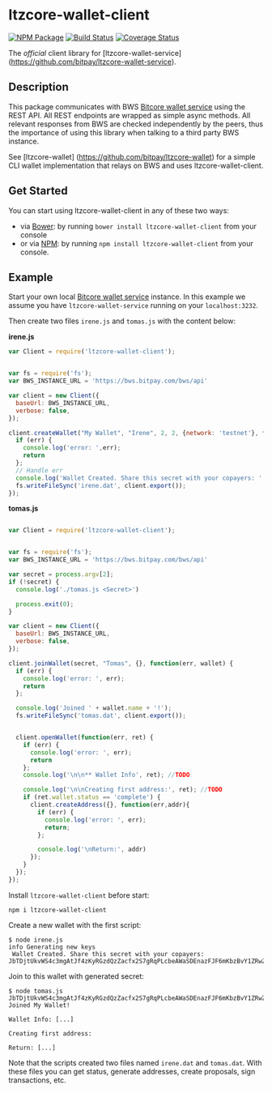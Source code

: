 # ltzcore-wallet-client

[![NPM Package](https://img.shields.io/npm/v/ltzcore-wallet-client.svg?style=flat-square)](https://www.npmjs.org/package/ltzcore-wallet-client)
[![Build Status](https://img.shields.io/travis/bitpay/ltzcore-wallet-client.svg?branch=master&style=flat-square)](https://travis-ci.org/bitpay/ltzcore-wallet-client) 
[![Coverage Status](https://coveralls.io/repos/bitpay/ltzcore-wallet-client/badge.svg)](https://coveralls.io/r/bitpay/ltzcore-wallet-client)

The *official* client library for [ltzcore-wallet-service] (https://github.com/bitpay/ltzcore-wallet-service). 

## Description

This package communicates with BWS [Bitcore wallet service](https://github.com/bitpay/ltzcore-wallet-service) using the REST API. All REST endpoints are wrapped as simple async methods. All relevant responses from BWS are checked independently by the peers, thus the importance of using this library when talking to a third party BWS instance.

See [ltzcore-wallet] (https://github.com/bitpay/ltzcore-wallet) for a simple CLI wallet implementation that relays on BWS and uses ltzcore-wallet-client.

## Get Started

You can start using ltzcore-wallet-client in any of these two ways:

* via [Bower](http://bower.io/): by running `bower install ltzcore-wallet-client` from your console
* or via [NPM](https://www.npmjs.com/package/ltzcore-wallet-client): by running `npm install ltzcore-wallet-client` from your console.

## Example

Start your own local [Bitcore wallet service](https://github.com/bitpay/ltzcore-wallet-service) instance. In this example we assume you have `ltzcore-wallet-service` running on your `localhost:3232`.

Then create two files `irene.js` and `tomas.js` with the content below:

**irene.js**

``` javascript
var Client = require('ltzcore-wallet-client');


var fs = require('fs');
var BWS_INSTANCE_URL = 'https://bws.bitpay.com/bws/api'

var client = new Client({
  baseUrl: BWS_INSTANCE_URL,
  verbose: false,
});

client.createWallet("My Wallet", "Irene", 2, 2, {network: 'testnet'}, function(err, secret) {
  if (err) {
    console.log('error: ',err); 
    return
  };
  // Handle err
  console.log('Wallet Created. Share this secret with your copayers: ' + secret);
  fs.writeFileSync('irene.dat', client.export());
});
```

**tomas.js**

``` javascript

var Client = require('ltzcore-wallet-client');


var fs = require('fs');
var BWS_INSTANCE_URL = 'https://bws.bitpay.com/bws/api'

var secret = process.argv[2];
if (!secret) {
  console.log('./tomas.js <Secret>')

  process.exit(0);
}

var client = new Client({
  baseUrl: BWS_INSTANCE_URL,
  verbose: false,
});

client.joinWallet(secret, "Tomas", {}, function(err, wallet) {
  if (err) {
    console.log('error: ', err);
    return
  };

  console.log('Joined ' + wallet.name + '!');
  fs.writeFileSync('tomas.dat', client.export());


  client.openWallet(function(err, ret) {
    if (err) {
      console.log('error: ', err);
      return
    };
    console.log('\n\n** Wallet Info', ret); //TODO

    console.log('\n\nCreating first address:', ret); //TODO
    if (ret.wallet.status == 'complete') {
      client.createAddress({}, function(err,addr){
        if (err) {
          console.log('error: ', err);
          return;
        };

        console.log('\nReturn:', addr)
      });
    }
  });
});
```

Install `ltzcore-wallet-client` before start:

```
npm i ltzcore-wallet-client
```

Create a new wallet with the first script:

```
$ node irene.js
info Generating new keys 
 Wallet Created. Share this secret with your copayers: JbTDjtUkvWS4c3mgAtJf4zKyRGzdQzZacfx2S7gRqPLcbeAWaSDEnazFJF6mKbzBvY1ZRwZCbvT
```

Join to this wallet with generated secret:

```
$ node tomas.js JbTDjtUkvWS4c3mgAtJf4zKyRGzdQzZacfx2S7gRqPLcbeAWaSDEnazFJF6mKbzBvY1ZRwZCbvT
Joined My Wallet!

Wallet Info: [...]

Creating first address:

Return: [...]

```

Note that the scripts created two files named `irene.dat` and `tomas.dat`. With these files you can get status, generate addresses, create proposals, sign transactions, etc.


